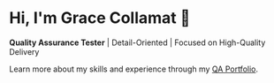  <h1>Hi, I'm Grace Collamat 👋</h1>
 <p><strong>Quality Assurance Tester</strong> | Detail-Oriented | Focused on High-Quality Delivery</p>
 Learn more about my skills and experience through my <a href="https://github.com/GraceCol/GraceCol.git">QA Portfolio</a>.
